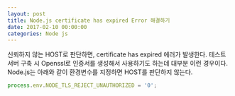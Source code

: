 ```yaml
---
layout: post
title: Node.js certificate has expired Error 해결하기
date: 2017-02-10 00:00:00
categories: Node js
---
```


신뢰하지 않는 HOST로 판단하면, certificate has expired 에러가 발생한다. 테스트서버 구축 시 Openssl로 인증서를 생성해서 사용하기도 하는데 대부분 이런 경우이다. Node.js는 아래와 같이 환경변수를 지정하면 HOST를 판단하지 않는다.

```javascript
process.env.NODE_TLS_REJECT_UNAUTHORIZED = '0';
```
